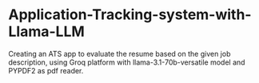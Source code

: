 # Application-Tracking-system-with-Llama-LLM
Creating an ATS app to evaluate the resume based on the given job description, using Groq platform with llama-3.1-70b-versatile model and PYPDF2 as pdf reader.
